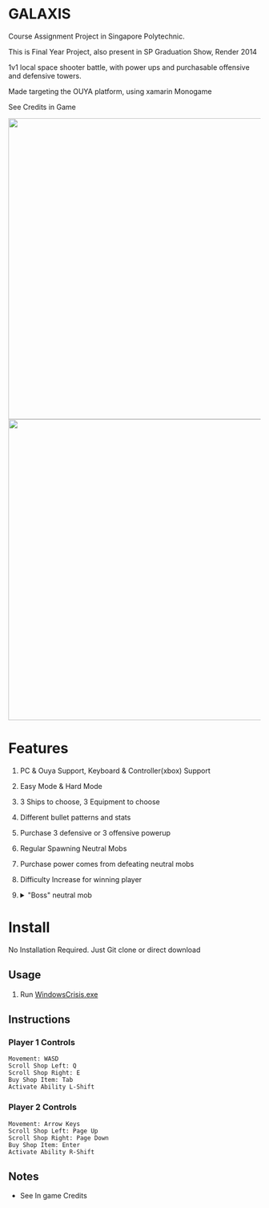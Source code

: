 # GALAXIS
  Course Assignment Project in Singapore Polytechnic.
  
  This is Final Year Project, also present in SP Graduation Show, Render 2014
  
  1v1 local space shooter battle, with power ups and purchasable offensive and defensive towers.
  
  Made targeting the OUYA platform, using xamarin Monogame
  
  See Credits in Game
  
  <img src="https://user-images.githubusercontent.com/5699978/192643747-187fcac9-cd93-4c32-969f-a73f48fc4892.png" width="600">
  
  <img src="https://user-images.githubusercontent.com/5699978/192644094-e0810faa-ee35-4ce8-9d37-102f3ca03684.png" width="600">

# Features
  1. PC & Ouya Support, Keyboard & Controller(xbox) Support
  3. Easy Mode & Hard Mode
  4. 3 Ships to choose, 3 Equipment to choose
  5. Different bullet patterns and stats
  6. Purchase 3 defensive or 3 offensive powerup
  7. Regular Spawning Neutral Mobs
  8. Purchase power comes from defeating neutral mobs
  9. Difficulty Increase for winning player
  10. <details><summary>"Boss" neutral mob</summary>
      <img src="https://user-images.githubusercontent.com/5699978/192644675-d241e372-e6dd-4fac-9823-ad973bfc5519.png" width="700">
  
      </details>
  
# Install
  No Installation Required. Just Git clone or direct download

## Usage
1. Run [WindowsCrisis.exe](https://github.com/KhiewJianBin/GALAXIS/blob/main/WindowsCrisis.exe)

## Instructions

### Player 1 Controls

```
Movement: WASD
Scroll Shop Left: Q
Scroll Shop Right: E
Buy Shop Item: Tab
Activate Ability L-Shift
```

### Player 2 Controls

```
Movement: Arrow Keys
Scroll Shop Left: Page Up
Scroll Shop Right: Page Down
Buy Shop Item: Enter
Activate Ability R-Shift
```

## Notes
- See In game Credits
